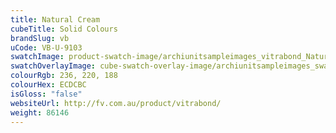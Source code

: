 ```yaml
---
title: Natural Cream
cubeTitle: Solid Colours
brandSlug: vb
uCode: VB-U-9103
swatchImage: product-swatch-image/archiunitsampleimages_vitrabond_Natural_Cream.jpg
swatchOverlayImage: cube-swatch-overlay-image/archiunitsampleimages_swatch-overlay_vitrabond.png
colourRgb: 236, 220, 188
colourHex: ECDCBC
isGloss: "false"
websiteUrl: http://fv.com.au/product/vitrabond/
weight: 86146
---
```


